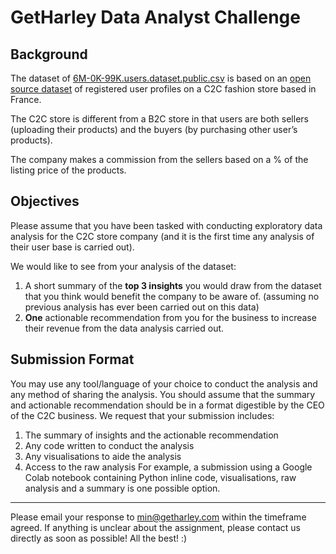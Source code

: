 # GetHarley Data Analyst Challenge

## Background

The dataset of [6M-0K-99K.users.dataset.public.csv](https://drive.google.com/file/d/13Jkk4LZh6u9a5hyskXz4g5p0iAEkzqrS/view) is based on an [open source dataset](https://data.world/jfreex/e-commerce-users-of-a-french-c2c-fashion-store) of registered user profiles on a C2C fashion store based in
France.

The C2C store is different from a B2C store in that users are both sellers
(uploading their products) and the buyers (by purchasing other user’s
products).

The company makes a commission from the sellers based on a % of the
listing price of the products.

## Objectives
Please assume that you have been tasked with conducting exploratory data
analysis for the C2C store company (and it is the first time any analysis of
their user base is carried out).

We would like to see from your analysis of the dataset:
1. A short summary of the **top 3 insights** you would draw from the
dataset that you think would benefit the company to be aware of.
(assuming no previous analysis has ever been carried out on this data)
2. **One** actionable recommendation from you for the business to increase
their revenue from the data analysis carried out.

## Submission Format
You may use any tool/language of your choice to conduct the analysis and
any method of sharing the analysis.
You should assume that the summary and actionable recommendation
should be in a format digestible by the CEO of the C2C business.
We request that your submission includes:
1. The summary of insights and the actionable recommendation
2. Any code written to conduct the analysis
3. Any visualisations to aide the analysis
4. Access to the raw analysis
For example, a submission using a Google Colab notebook containing
Python inline code, visualisations, raw analysis and a summary is one
possible option.

---

Please email your response to min@getharley.com within the timeframe
agreed.
If anything is unclear about the assignment, please contact us directly as
soon as possible!
All the best! :)
